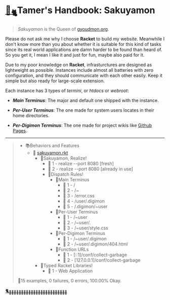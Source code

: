 # [🏡<sub>🐈</sub>](http://gyoudmon.org/~wargrey/.sakuyamon)Tamer's Handbook: Sakuyamon

> _Sakuyamon_ is the Queen of [gyoudmon.org](http://gyoudmon.org).

Please do not ask me why I choose **Racket** to build my website.
Meanwhile I don't know more than you about whether it is suitable for
this kind of tasks since its real world applications are damn harder to
be found than heard of. So you get it, I mean I like it and just for
fun, maybe also paid for it.

Due to my poor knowledge on **Racket**, infrasturctures are designed as
lightweight as possible. Instances include almost all batteries with
zero configuration, and they should communicate with each other easily.
Keep it simple but also ready for large-scale extension.

Each instance has 3 types of _termini_, or _htdocs_ or _webroot_:

* _**Main Terminus**_: The major and default one shipped with the
  instance.

* _**Per-User Terminus**_: The one made for system users locates in
  their home directories.

* _**Per-Digimon Terminus**_: The one made for project wikis like
  [Github
  Pages](https://help.github.com/articles/what-are-github-pages/).

---

> + 📚Behaviors and Features
>     + 📖
[sakuyamon.rkt](http://gyoudmon.org/~wargrey/.sakuyamon/sakuyamon.rkt)
>       + 📑Sakuyamon, Realize!
>         - 💚 1 - realize --port 8080 [fresh]
>         - 💚 2 - realize --port 8080 [already in use]
>         + 📑Dispatch Rules!
>           + 📑Main Terminus
>             - 💚 1 - /
>             - 💚 2 - /~
>             - 💚 3 - /error.css
>             - 💚 4 - /user/.digimon
>             - 💚 5 - /.digimon/~user
>           + 📑Per-User Terminus
>             - 💚 1 - /~user
>             - 💚 2 - /~user/.
>             - 💚 3 - /~user/style.css
>           + 📑Per-Digimon Terminus
>             - 💚 1 - /~user/.digimon
>             - 💚 2 - /~user/.digimon/404.html
>           + 📑Function URLs
>             - 💚 1 - [::1]/conf/collect-garbage
>             - 💚 2 - [127.0.0.1]/conf/collect-garbage
>       + 📑Typed Racket Libraries!
>         - 💚 1 - Web Application
>
> 📌15 examples, 0 failures, 0 errors, 100.00% Okay.
>
>
[🐈<sub>🐾🐾🐾🐾🐾🐾🐾🐾🐾🐾🐾🐾🐾🐾🐾🐾🐾🐾🐾🐾🐾🐾🐾🐾</sub>](http://gyoudmon.org/~wargrey/.sakuyamon)
